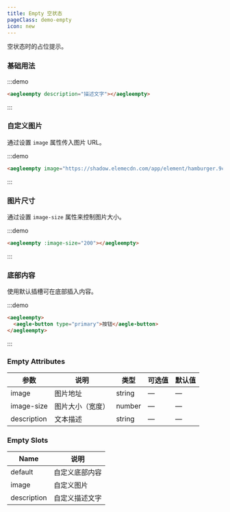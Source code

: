 ```yaml
---
title: Empty 空状态
pageClass: demo-empty
icon: new
---
```


空状态时的占位提示。

### 基础用法

:::demo

```html
<aegleempty description="描述文字"></aegleempty>
```
:::

### 自定义图片

通过设置 `image` 属性传入图片 URL。

:::demo

```html
<aegleempty image="https://shadow.elemecdn.com/app/element/hamburger.9cf7b091-55e9-11e9-a976-7f4d0b07eef6.png"></aegleempty>
```
:::

### 图片尺寸

通过设置 `image-size` 属性来控制图片大小。

:::demo

```html
<aegleempty :image-size="200"></aegleempty>
```
:::

### 底部内容

使用默认插槽可在底部插入内容。

:::demo
```html
<aegleempty>
  <aegle-button type="primary">按钮</aegle-button>
</aegleempty>
```
:::

### Empty Attributes
| 参数          | 说明            | 类型            | 可选值                 | 默认值   |
|-------------  |---------------- |---------------- |---------------------- |-------- |
| image          | 图片地址         | string  |          —             |    —     |
| image-size    | 图片大小（宽度）  | number | — |    —  |
| description  | 文本描述    | string  |    —  |  — |

### Empty Slots

| Name | 说明 |
|------|--------|
| default | 自定义底部内容  |
| image | 自定义图片     |
| description | 自定义描述文字     |
